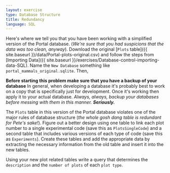 ```yaml
---
layout: exercise
type: Database Structure
title: Redundancy
language: SQL
---
```


Here's where we tell you that you have been working with a simplified version of the Portal database. (*We're sure that you had suspicions that the data was too clean, anyway*). Download the original [`Plots` table]({{ site.baseurl }}/data/Portal-plots-original.csv) and follow the steps from [Importing Data]({{ site.baseurl }}/exercises/Database-control-importing-data-SQL). Name the `New Database` something like `portal_mammals_original.sqlite`. Then,

**Before starting this problem make sure that you have a backup of your database** In general, when developing a database it's probably 
best to work on a copy that is specifically just for development. Once it's working then apply it to your actual database. *Always, always, backup your databases before messing with them in this manner. 
**Seriously.***

The `Plots` table in this version of the Portal database violates one of the 
major rules of database structure (*the whole gosh dang table is redundant for 
Pete's sake!*). Figure out a better design using one table to link each plot 
number to a single experimental code (save this as `PlotsSingleCode`) and a 
second table that includes various versions of each type of code (save this as 
`Experiments`). Create these tables and add the appropriate data by extracting 
the necessary information from the old table and insert it into the new tables.

Using your new plot related tables write a query that determines the `description` and the `number of plots` of each `plot type`.
